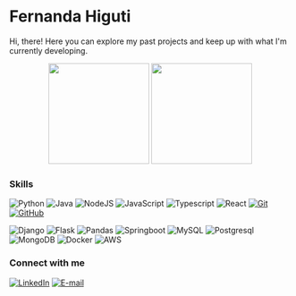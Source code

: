 # Fernanda Higuti
Hi, there! Here you can explore my past projects and keep up with what I'm currently developing.


<div align="center">
<img height="180em" src="https://github-readme-stats.vercel.app/api?username=fernandahiguti&theme=transparent&bg_color=000&border_color=00B259&show_icons=true&icon_color=00B259&title_color=993399&text_color=FFF&include_all_commits=true&count_private=true&hide_rank=true"/>
<img height="180em" src="https://github-readme-stats-git-masterrstaa-rickstaa.vercel.app/api/top-langs/?username=fernandahiguti&layout=compact&bg_color=000&border_color=00B259&title_color=993399&text_color=FFF"/>
<br>
</div>


### Skills
![Python](https://img.shields.io/badge/Python-000?style=for-the-badge&logo=python&logoColor=00B259)
![Java](https://img.shields.io/badge/Java-000?style=for-the-badge&logo=java&logoColor=993399)
![NodeJS](https://img.shields.io/badge/Node.js-000?style=for-the-badge&logo=nodejs&logoColor=00B259)
![JavaScript](https://img.shields.io/badge/JavaScript-000?style=for-the-badge&logo=javascript&logoColor=993399)
![Typescript](https://img.shields.io/badge/Typescript-000?style=for-the-badge&logo=typescript&logoColor=00B259)
![React](https://img.shields.io/badge/React-000?style=for-the-badge&logo=react&logoColor=993399)
[![Git](https://img.shields.io/badge/Git-000?style=for-the-badge&logo=git&logoColor=00B259)](https://git-scm.com/doc) 
[![GitHub](https://img.shields.io/badge/GitHub-000?style=for-the-badge&logo=github&logoColor=993399)](https://docs.github.com/)


![Django](https://img.shields.io/badge/Django-000?style=for-the-badge&logo=Django&logoColor=993399)
![Flask](https://img.shields.io/badge/Flask-000?style=for-the-badge&logo=flask&logoColor=00B259)
![Pandas](https://img.shields.io/badge/Pandas-000?style=for-the-badge&logo=pandas&logoColor=993399)
![Springboot](https://img.shields.io/badge/Springboot-000?style=for-the-badge&logo=springboot&logoColor=00B259)
![MySQL](https://img.shields.io/badge/MySQL-000?style=for-the-badge&logo=mysql&logoColor=993399)
![Postgresql](https://img.shields.io/badge/PostgreSQL-000?style=for-the-badge&logo=postgresql&logoColor=00B259)
![MongoDB](https://img.shields.io/badge/MongoDB-000?style=for-the-badge&logo=mongodb&logoColor=993399)
![Docker](https://img.shields.io/badge/Docker-000?style=for-the-badge&logo=docker&logoColor=00B259)
![AWS](https://img.shields.io/badge/aws-000?style=for-the-badge&logo=awslogoColor=993399)

### Connect with me

[![LinkedIn](https://img.shields.io/badge/-LinkedIn-000?style=for-the-badge&logo=linkedin&logoColor=00B259)](https://www.linkedin.com/in/fernanda-higuti-b0162b222/?locale=pt_BR)
[![E-mail](https://img.shields.io/badge/-Email-000?style=for-the-badge&logo=microsoft-outlook&logoColor=993399)](mailto:fernandamh1996@gmail.com)
